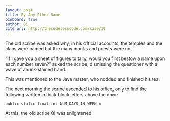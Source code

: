 ```yaml
---
layout: post
title: By Any Other Name
pinboard: true
author: Qi
cite_url: http://thecodelesscode.com/case/19
---
```

The old scribe was asked why, in his official accounts, the temples and the clans were named but the many monks and priests were not.

“If I gave you a sheet of figures to tally, would you first bestow a name upon each number seven?” asked the scribe, dismissing the questioner with a wave of an ink-stained hand.

This was mentioned to the Java master, who nodded and finished his tea.

The next morning the scribe ascended to his office, only to find the following written in thick block letters above the door:

`public static final int NUM_DAYS_IN_WEEK =`

At this, the old scribe Qi was enlightened.
